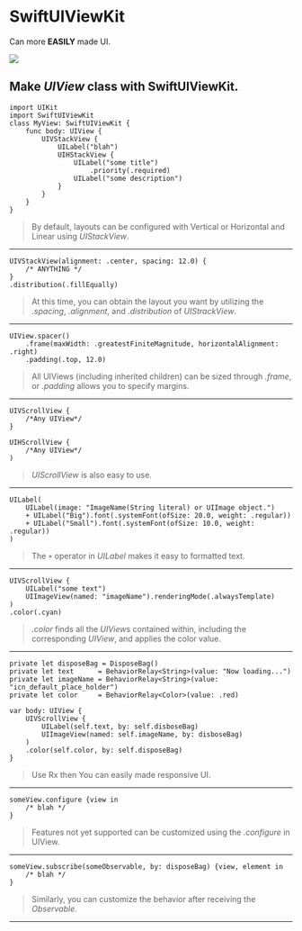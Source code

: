 
# SwiftUIViewKit

Can more **EASILY** made UI.

![](https://raw.githubusercontent.com/fallenlonelie/SwiftUIViewKit/main/Resources/preview.png)

## Make _UIView_ class with **SwiftUIViewKit**.

```
import UIKit
import SwiftUIViewKit
class MyView: SwiftUIViewKit {
    func body: UIView {
        UIVStackView {
            UILabel("blah")
            UIHStackView {
                UILabel("some title")
                    .priority(.required)
                UILabel("some description")
            }
        }
    }
}
```
> By default, layouts can be configured with Vertical or Horizontal and Linear using *UIStackView*.
---
```
UIVStackView(alignment: .center, spacing: 12.0) {
    /* ANYTHING */
}
.distribution(.fillEqually)
```
> At this time, you can obtain the layout you want by utilizing the *.spacing*, *.alignment*, and *.distribution* of *UIStrackView*.
---
```
UIView.spacer()
    .frame(maxWidth: .greatestFiniteMagnitude, horizontalAlignment: .right)
    .padding(.top, 12.0)
```
> All UIViews (including inherited children) can be sized through *.frame*, or *.padding* allows you to specify margins.
---
```
UIVScrollView {
    /*Any UIView*/
}
```
```
UIHScrollView {
    /*Any UIView*/
)
```
> *UIScrollView* is also easy to use.
---
```
UILabel(
    UILabel(image: "ImageName(String literal) or UIImage object.")
    + UILabel("Big").font(.systemFont(ofSize: 20.0, weight: .regular))
    + UILabel("Small").font(.systemFont(ofSize: 10.0, weight: .regular))
)
```
> The `+` operator in *UILabel* makes it easy to formatted text.
---
```
UIVScrollView {
    UILabel("some text")
    UIImageView(named: "imageName").renderingMode(.alwaysTemplate)
)
.color(.cyan)
```
> *.color* finds all the *UIView*s contained within, including the corresponding *UIView*, and applies the color value.
---
```
private let disposeBag = DisposeBag()
private let text      = BehaviorRelay<String>(value: "Now loading...")
private let imageName = BehaviorRelay<String>(value: "icn_default_place_holder")
private let color     = BehaviorRelay<Color>(value: .red)

var body: UIView {
    UIVScrollView {
        UILabel(self.text, by: self.disboseBag)
        UIImageView(named: self.imageName, by: disboseBag)
    )
    .color(self.color, by: self.disposeBag)
}
```
> Use Rx then You can easily made responsive UI.
---
```
someView.configure {view in
    /* blah */
}
```
> Features not yet supported can be customized using the *.configure* in UIView.
---
```
someView.subscribe(someObservable, by: disposeBag) {view, element in
    /* blah */
}
```
> Similarly, you can customize the behavior after receiving the *Observable*.
---
